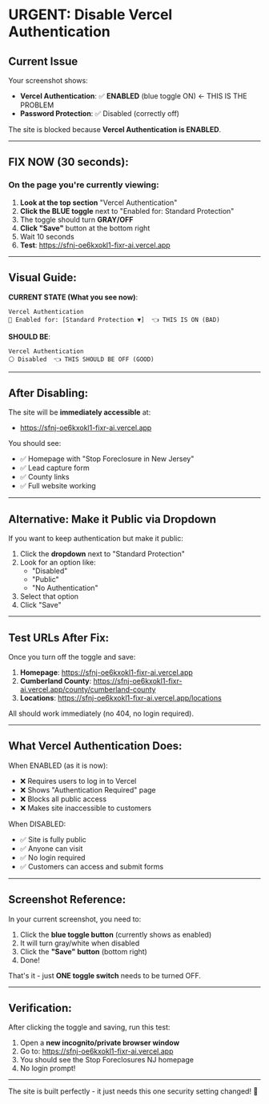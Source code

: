 # URGENT: Disable Vercel Authentication

## Current Issue

Your screenshot shows:
- **Vercel Authentication**: ✅ **ENABLED** (blue toggle ON) ← THIS IS THE PROBLEM
- **Password Protection**: ✅ Disabled (correctly off)

The site is blocked because **Vercel Authentication is ENABLED**.

---

## FIX NOW (30 seconds):

### On the page you're currently viewing:

1. **Look at the top section** "Vercel Authentication"
2. **Click the BLUE toggle** next to "Enabled for: Standard Protection"
3. The toggle should turn **GRAY/OFF**
4. **Click "Save"** button at the bottom right
5. Wait 10 seconds
6. **Test**: https://sfnj-oe6kxokl1-fixr-ai.vercel.app

---

## Visual Guide:

**CURRENT STATE (What you see now)**:
```
Vercel Authentication
🔵 Enabled for: [Standard Protection ▼]  👈 THIS IS ON (BAD)
```

**SHOULD BE**:
```
Vercel Authentication
⚪ Disabled  👈 THIS SHOULD BE OFF (GOOD)
```

---

## After Disabling:

The site will be **immediately accessible** at:
- https://sfnj-oe6kxokl1-fixr-ai.vercel.app

You should see:
- ✅ Homepage with "Stop Foreclosure in New Jersey"
- ✅ Lead capture form
- ✅ County links
- ✅ Full website working

---

## Alternative: Make it Public via Dropdown

If you want to keep authentication but make it public:

1. Click the **dropdown** next to "Standard Protection"
2. Look for an option like:
   - "Disabled"
   - "Public"
   - "No Authentication"
3. Select that option
4. Click "Save"

---

## Test URLs After Fix:

Once you turn off the toggle and save:

1. **Homepage**: https://sfnj-oe6kxokl1-fixr-ai.vercel.app
2. **Cumberland County**: https://sfnj-oe6kxokl1-fixr-ai.vercel.app/county/cumberland-county
3. **Locations**: https://sfnj-oe6kxokl1-fixr-ai.vercel.app/locations

All should work immediately (no 404, no login required).

---

## What Vercel Authentication Does:

When ENABLED (as it is now):
- ❌ Requires users to log in to Vercel
- ❌ Shows "Authentication Required" page
- ❌ Blocks all public access
- ❌ Makes site inaccessible to customers

When DISABLED:
- ✅ Site is fully public
- ✅ Anyone can visit
- ✅ No login required
- ✅ Customers can access and submit forms

---

## Screenshot Reference:

In your current screenshot, you need to:
1. Click the **blue toggle button** (currently shows as enabled)
2. It will turn gray/white when disabled
3. Click the **"Save" button** (bottom right)
4. Done!

That's it - just **ONE toggle switch** needs to be turned OFF.

---

## Verification:

After clicking the toggle and saving, run this test:

1. Open a **new incognito/private browser window**
2. Go to: https://sfnj-oe6kxokl1-fixr-ai.vercel.app
3. You should see the Stop Foreclosures NJ homepage
4. No login prompt!

---

The site is built perfectly - it just needs this one security setting changed! 🚀
